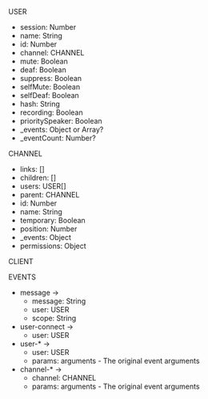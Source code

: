 USER
  - session: Number
  - name: String
  - id: Number
  - channel: CHANNEL
  - mute: Boolean
  - deaf: Boolean
  - suppress: Boolean
  - selfMute: Boolean
  - selfDeaf: Boolean
  - hash: String
  - recording: Boolean
  - prioritySpeaker: Boolean
  - _events: Object or Array?
  - _eventCount: Number?

CHANNEL
  - links: []
  - children: []
  - users: USER[]
  - parent: CHANNEL
  - id: Number
  - name: String
  - temporary: Boolean
  - position: Number
  - _events: Object
  - permissions: Object

CLIENT

EVENTS
  - message ->
    - message: String
    - user: USER
    - scope: String
  - user-connect ->
    - user: USER
  - user-* ->
    - user: USER
    - params: arguments - The original event arguments
  - channel-* ->
    - channel: CHANNEL
    - params: arguments - The original event arguments

